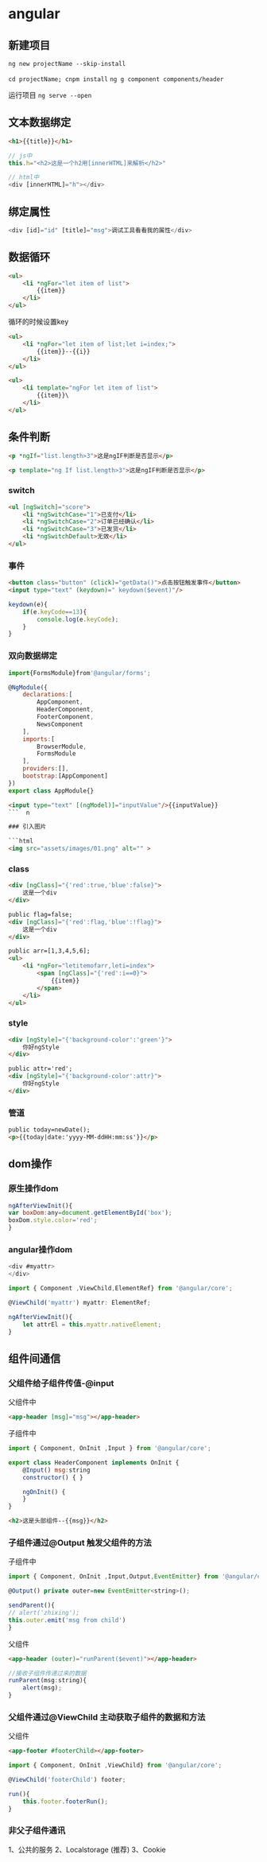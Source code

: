 # angular

## 新建项目

`ng new projectName --skip-install`

`cd projectName; cnpm install`
`ng g component components/header`

运行项目
`ng serve --open`

## 文本数据绑定

```html
<h1>{{title}}</h1>
```

```js
// js中
this.h="<h2>这是一个h2用[innerHTML]来解析</h2>"

// html中
<div [innerHTML]="h"></div>
```

## 绑定属性

```js
<div [id]="id" [title]="msg">调试工具看看我的属性</div>
```

## 数据循环

```html
<ul>
    <li *ngFor="let item of list">
        {{item}}
    </li>
</ul>
```

循环的时候设置key

```html
<ul>
    <li *ngFor="let item of list;let i=index;">
        {{item}}--{{i}}
    </li>
</ul>
```

```html
<ul>
    <li template="ngFor let item of list">
        {{item}}\
    </li>
</ul>
```

## 条件判断

```html
<p *ngIf="list.length>3">这是ngIF判断是否显示</p>
```

```html
<p template="ng If list.length>3">这是ngIF判断是否显示</p>
```

### switch

```html
<ul [ngSwitch]="score">
    <li *ngSwitchCase="1">已支付</li>
    <li *ngSwitchCase="2">订单已经确认</li>
    <li *ngSwitchCase="3">已发货</li>
    <li *ngSwitchDefault>无效</li>
</ul>
```

### 事件

```html
<button class="button" (click)="getData()">点击按钮触发事件</button>
<input type="text" (keydown)=" keydown($event)"/>
```

```js
keydown(e){
    if(e.keyCode==13){
        console.log(e.keyCode);
    }
}
```

### 双向数据绑定

```js
import{FormsModule}from'@angular/forms';

@NgModule({
    declarations:[
        AppComponent,
        HeaderComponent,
        FooterComponent,
        NewsComponent
    ],
    imports:[
        BrowserModule,
        FormsModule
    ],
    providers:[],
    bootstrap:[AppComponent]
})
export class AppModule{}
```

```html
<input type="text" [(ngModel)]="inputValue"/>{{inputValue}}
```  n

### 引入图片

```html
<img src="assets/images/01.png" alt="" >
```

### class

```html
<div [ngClass]="{'red':true,'blue':false}">
    这是一个div
</div>

public flag=false;
<div [ngClass]="{'red':flag,'blue':!flag}">
    这是一个div
</div>

public arr=[1,3,4,5,6];
<ul>
    <li *ngFor="letitemofarr,leti=index">
        <span [ngClass]="{'red':i==0}">
            {{item}}
        </span>
    </li>
</ul>
```

### style

```html
<div [ngStyle]="{'background-color':'green'}">
    你好ngStyle
</div>

public attr='red';
<div [ngStyle]="{'background-color':attr}">
    你好ngStyle
</div>
```

### 管道

```html
public today=newDate();
<p>{{today|date:'yyyy-MM-ddHH:mm:ss'}}</p>
```

## dom操作

### 原生操作dom

```js
ngAfterViewInit(){
var boxDom:any=document.getElementById('box');
boxDom.style.color='red';
}
```

### angular操作dom

```js
<div #myattr>
</div>
```

```js
import { Component ,ViewChild,ElementRef} from '@angular/core';

@ViewChild('myattr') myattr: ElementRef;

ngAfterViewInit(){
    let attrEl = this.myattr.nativeElement;
}
```

## 组件间通信

### 父组件给子组件传值-@input

父组件中

```html
<app-header [msg]="msg"></app-header>
```

子组件中

```js
import { Component, OnInit ,Input } from '@angular/core';

export class HeaderComponent implements OnInit {
    @Input() msg:string
    constructor() { }

    ngOnInit() {
    }
}
```

```html
<h2>这是头部组件--{{msg}}</h2>
```

### 子组件通过@Output 触发父组件的方法

子组件中

```js
import { Component, OnInit ,Input,Output,EventEmitter} from '@angular/core';

@Output() private outer=new EventEmitter<string>();

sendParent(){
// alert('zhixing');
this.outer.emit('msg from child')
}
```

父组件

```html
<app-header (outer)="runParent($event)"></app-header>
```

```js
//接收子组件传递过来的数据
runParent(msg:string){
    alert(msg);
}
```

### 父组件通过@ViewChild 主动获取子组件的数据和方法

父组件

```html
<app-footer #footerChild></app-footer>
```

```js
import { Component, OnInit ,ViewChild} from '@angular/core';

@ViewChild('footerChild') footer;

run(){
    this.footer.footerRun();
}
```

### 非父子组件通讯

1、公共的服务
2、Localstorage (推荐)
3、Cookie